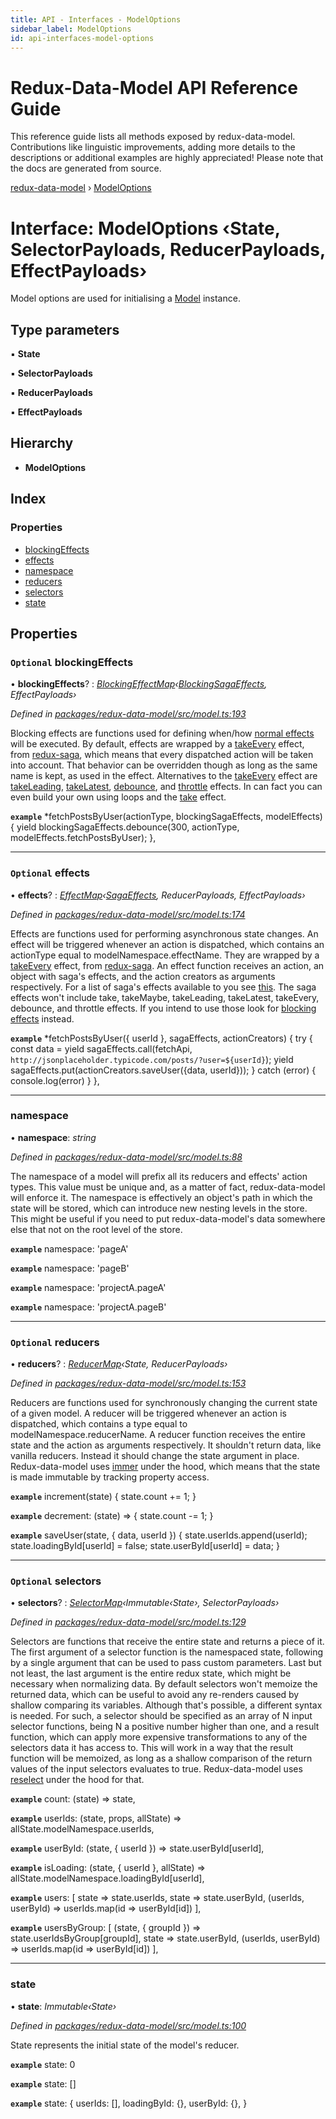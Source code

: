 ```yaml
---
title: API - Interfaces - ModelOptions
sidebar_label: ModelOptions
id: api-interfaces-model-options
---
```


# Redux-Data-Model API Reference Guide

This reference guide lists all methods exposed by redux-data-model. Contributions like linguistic improvements, adding
more details to the descriptions or additional examples are highly appreciated! Please note that the docs are
generated from source.

[redux-data-model](../README.md) › [ModelOptions](modeloptions.md)

# Interface: ModelOptions ‹**State, SelectorPayloads, ReducerPayloads, EffectPayloads**›

Model options are used for initialising a [Model](../classes/model.md) instance.

## Type parameters

▪ **State**

▪ **SelectorPayloads**

▪ **ReducerPayloads**

▪ **EffectPayloads**

## Hierarchy

* **ModelOptions**

## Index

### Properties

* [blockingEffects](modeloptions.md#optional-blockingeffects)
* [effects](modeloptions.md#optional-effects)
* [namespace](modeloptions.md#namespace)
* [reducers](modeloptions.md#optional-reducers)
* [selectors](modeloptions.md#optional-selectors)
* [state](modeloptions.md#state)

## Properties

### `Optional` blockingEffects

• **blockingEffects**? : *[BlockingEffectMap](../README.md#blockingeffectmap)‹[BlockingSagaEffects](../README.md#blockingsagaeffects), EffectPayloads›*

*Defined in [packages/redux-data-model/src/model.ts:193](https://github.com/kayak/redux-data-model/blob/6bdca53/packages/redux-data-model/src/model.ts#L193)*

Blocking effects are functions used for defining when/how [normal effects](modeloptions.md#optional-effects) will be
executed. By default, effects are wrapped by a
[takeEvery](https://redux-saga.js.org/docs/api/#takeeverypattern-saga-args) effect, from
[redux-saga](https://redux-saga.js.org/), which means that every dispatched action will be taken into account.
That behavior can be overridden though as long as the same name is kept, as used in the effect.
Alternatives to the [takeEvery](https://redux-saga.js.org/docs/api/#takeeverypattern-saga-args) effect are
[takeLeading](https://redux-saga.js.org/docs/api/#takeleadingpattern-saga-args),
[takeLatest](https://redux-saga.js.org/docs/api/#takelatestpattern-saga-args),
[debounce](https://redux-saga.js.org/docs/api/#debouncepattern-saga-args),
and [throttle](https://redux-saga.js.org/docs/api/#throttlepattern-saga-args) effects. In can fact you can even
build your own using loops and the [take](https://redux-saga.js.org/docs/api/#takepattern-saga-args) effect.

**`example`** 
*fetchPostsByUser(actionType, blockingSagaEffects, modelEffects) {
  yield blockingSagaEffects.debounce(300, actionType, modelEffects.fetchPostsByUser);
},

___

### `Optional` effects

• **effects**? : *[EffectMap](../README.md#effectmap)‹[SagaEffects](../README.md#sagaeffects), ReducerPayloads, EffectPayloads›*

*Defined in [packages/redux-data-model/src/model.ts:174](https://github.com/kayak/redux-data-model/blob/6bdca53/packages/redux-data-model/src/model.ts#L174)*

Effects are functions used for performing asynchronous state changes. An effect will be triggered whenever
an action is dispatched, which contains an actionType equal to modelNamespace.effectName. They are wrapped
by a [takeEvery](https://redux-saga.js.org/docs/api/#takeeverypattern-saga-args) effect, from
[redux-saga](https://redux-saga.js.org/). An effect function receives an action, an object with saga's
effects, and the action creators as arguments respectively. For a list of saga's effects available to you see
[this](https://redux-saga.js.org/docs/api/#effect-creators).
The saga effects won't include take, takeMaybe, takeLeading, takeLatest, takeEvery, debounce, and throttle
effects. If you intend to use those look for [blocking effects](modeloptions.md#optional-blockingeffects) instead.

**`example`** 
*fetchPostsByUser({ userId }, sagaEffects, actionCreators) {
  try {
    const data = yield sagaEffects.call(fetchApi, `http://jsonplaceholder.typicode.com/posts/?user=${userId}`);
    yield sagaEffects.put(actionCreators.saveUser({data, userId}));
  } catch (error) {
    console.log(error)
  }
},

___

###  namespace

• **namespace**: *string*

*Defined in [packages/redux-data-model/src/model.ts:88](https://github.com/kayak/redux-data-model/blob/6bdca53/packages/redux-data-model/src/model.ts#L88)*

The namespace of a model will prefix all its reducers and effects' action types. This value must be unique
and, as a matter of fact, redux-data-model will enforce it. The namespace is effectively an object's path
in which the state will be stored, which can introduce new nesting levels in the store. This might be
useful if you need to put redux-data-model's data somewhere else that not on the root level of the store.

**`example`** namespace: 'pageA'

**`example`** namespace: 'pageB'

**`example`** namespace: 'projectA.pageA'

**`example`** namespace: 'projectA.pageB'

___

### `Optional` reducers

• **reducers**? : *[ReducerMap](../README.md#reducermap)‹State, ReducerPayloads›*

*Defined in [packages/redux-data-model/src/model.ts:153](https://github.com/kayak/redux-data-model/blob/6bdca53/packages/redux-data-model/src/model.ts#L153)*

Reducers are functions used for synchronously changing the current state of a given model. A reducer will
be triggered whenever an action is dispatched, which contains a type equal to modelNamespace.reducerName.
A reducer function receives the entire state and the action as arguments respectively. It shouldn't return
data, like vanilla reducers. Instead it should change the state argument in place. Redux-data-model uses
[immer](https://github.com/immerjs/immer) under the hood, which means that the state is made immutable
by tracking property access.

**`example`** 
increment(state) {
  state.count += 1;
}

**`example`** 
decrement: (state) => {
  state.count -= 1;
}

**`example`** 
saveUser(state, { data, userId }) {
  state.userIds.append(userId);
  state.loadingById[userId] = false;
  state.userById[userId] = data;
}

___

### `Optional` selectors

• **selectors**? : *[SelectorMap](../README.md#selectormap)‹Immutable‹State›, SelectorPayloads›*

*Defined in [packages/redux-data-model/src/model.ts:129](https://github.com/kayak/redux-data-model/blob/6bdca53/packages/redux-data-model/src/model.ts#L129)*

Selectors are functions that receive the entire state and returns a piece of it. The first argument
of a selector function is the namespaced state, following by a single argument that can be used
to pass custom parameters. Last but not least, the last argument is the entire
redux state, which might be necessary when normalizing data. By default selectors won't memoize the
returned data, which can be useful to avoid any re-renders caused by shallow comparing its variables.
Although that's possible, a different syntax is needed. For such, a selector should be specified as an
array of N input selector functions, being N a positive number higher than one, and a result function,
which can apply more expensive transformations to any of the selectors data it has access to. This will
work in a way that the result function will be memoized, as long as a shallow comparison of the return
values of the input selectors evaluates to true. Redux-data-model uses
[reselect](https://github.com/reduxjs/reselect) under the hood for that.

**`example`** count: (state) => state,

**`example`** userIds: (state, props, allState) => allState.modelNamespace.userIds,

**`example`** userById: (state, { userId }) => state.userById[userId],

**`example`** isLoading: (state, { userId }, allState) => allState.modelNamespace.loadingById[userId],

**`example`** users: [
   state => state.userIds,
   state => state.userById,
   (userIds, userById) => userIds.map(id => userById[id])
 ],

**`example`** usersByGroup: [
   (state, { groupId }) => state.userIdsByGroup[groupId],
   state => state.userById,
   (userIds, userById) => userIds.map(id => userById[id])
 ],

___

###  state

• **state**: *Immutable‹State›*

*Defined in [packages/redux-data-model/src/model.ts:100](https://github.com/kayak/redux-data-model/blob/6bdca53/packages/redux-data-model/src/model.ts#L100)*

State represents the initial state of the model's reducer.

**`example`** state: 0

**`example`** state: []

**`example`** state: {
  userIds: [],
  loadingById: {},
  userById: {},
}
